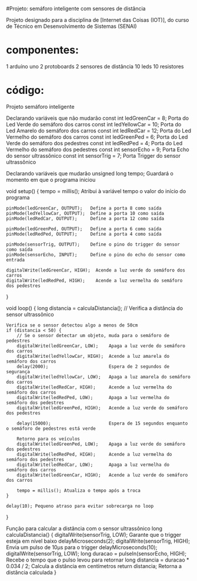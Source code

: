 #Projeto: semáforo inteligente com sensores de distância

Projeto designado para a disciplina de [Internet das Coisas (IOT)], do curso de Técnico em Desenvolvimento de Sistemas (SENAI)

# componentes:
1 arduíno uno
2 protoboards
2 sensores de distância
10 leds
10 resistores

# código:
Projeto semáforo inteligente 

Declarando variáveis que não mudarão
const int ledGreenCar = 8;   Porta do Led Verde do semáforo dos carros
const int ledYellowCar = 10; Porta do Led Amarelo do semáforo dos carros
const int ledRedCar = 12;    Porta do Led Vermelho do semáforo dos carros
const int ledGreenPed = 6;   Porta do Led Verde do semáforo dos pedestres
const int ledRedPed = 4;     Porta do Led Vermelho do semáforo dos pedestres
const int sensorEcho = 9;    Porta Echo do sensor ultrassônico
const int sensorTrig = 7;    Porta Trigger do sensor ultrassônico

Declarando variáveis que mudarão
unsigned long tempo; Guardará o momento em que o programa iniciou

void setup() {
    tempo = millis(); Atribui à variável tempo o valor do início do programa

    pinMode(ledGreenCar, OUTPUT);   Define a porta 8 como saída
    pinMode(ledYellowCar, OUTPUT);  Define a porta 10 como saída
    pinMode(ledRedCar, OUTPUT);     Define a porta 12 como saída

    pinMode(ledGreenPed, OUTPUT);   Define a porta 6 como saída
    pinMode(ledRedPed, OUTPUT);     Define a porta 4 como saída

    pinMode(sensorTrig, OUTPUT);    Define o pino do trigger do sensor como saída
    pinMode(sensorEcho, INPUT);     Define o pino do echo do sensor como entrada

    digitalWrite(ledGreenCar, HIGH);  Acende a luz verde do semáforo dos carros
    digitalWrite(ledRedPed, HIGH);    Acende a luz vermelha do semáforo dos pedestres
}

void loop() {
    long distancia = calculaDistancia(); // Verifica a distância do sensor ultrassônico

    Verifica se o sensor detectou algo a menos de 50cm
    if (distancia < 50) {
        // Se o sensor detectar um objeto, muda para o semáforo de pedestres
        digitalWrite(ledGreenCar, LOW);    Apaga a luz verde do semáforo dos carros
        digitalWrite(ledYellowCar, HIGH);  Acende a luz amarela do semáforo dos carros
        delay(2000);                       Espera de 2 segundos de segurança
        digitalWrite(ledYellowCar, LOW);   Apaga a luz amarela do semáforo dos carros
        digitalWrite(ledRedCar, HIGH);     Acende a luz vermelha do semáforo dos carros
        digitalWrite(ledRedPed, LOW);      Apaga a luz vermelha do semáforo dos pedestres
        digitalWrite(ledGreenPed, HIGH);   Acende a luz verde do semáforo dos pedestres

        delay(15000);                      Espera de 15 segundos enquanto o semáforo de pedestres está verde

        Retorno para os veículos
        digitalWrite(ledGreenPed, LOW);    Apaga a luz verde do semáforo dos pedestres
        digitalWrite(ledRedPed, HIGH);     Acende a luz vermelha do semáforo dos pedestres
        digitalWrite(ledRedCar, LOW);      Apaga a luz vermelha do semáforo dos carros
        digitalWrite(ledGreenCar, HIGH);   Acende a luz verde do semáforo dos carros

        tempo = millis(); Atualiza o tempo após a troca
    }

    delay(10); Pequeno atraso para evitar sobrecarga no loop
}

Função para calcular a distância com o sensor ultrassônico
long calculaDistancia() {
    digitalWrite(sensorTrig, LOW);  Garante que o trigger esteja em nível baixo
    delayMicroseconds(2);
    digitalWrite(sensorTrig, HIGH); Envia um pulso de 10µs para o trigger
    delayMicroseconds(10);
    digitalWrite(sensorTrig, LOW);
    long duracao = pulseIn(sensorEcho, HIGH);  Recebe o tempo que o pulso levou para retornar
    long distancia = duracao * 0.034 / 2;      Calcula a distância em centímetros
    return distancia;  Retorna a distância calculada
}

